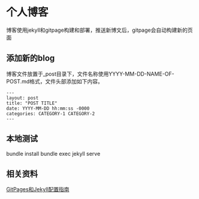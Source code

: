 # 个人博客

博客使用jekyll和gitpage构建和部署，推送新博文后，gitpage会自动构建新的页面

## 添加新的blog

博客文件放置于_post目录下，文件名称使用YYYY-MM-DD-NAME-OF-POST.md格式，文件头部添加如下内容。

```
---
layout: post
title: "POST TITLE"
date: YYYY-MM-DD hh:mm:ss -0000
categories: CATEGORY-1 CATEGORY-2
---
```

## 本地测试

bundle install
bundle exec jekyll serve

## 相关资料

[GitPages和Jekyll配置指南](https://docs.github.com/cn/pages/setting-up-a-github-pages-site-with-jekyll/about-github-pages-and-jekyll)
